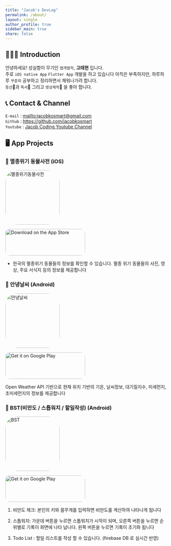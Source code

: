 ```yaml
---
title: "Jacob's DevLog"
permalink: /about/
layout: single
author_profile: true
sidebar_main: true
share: false
---
```


## 💁🏻‍♂ Introduction

안녕하세요! 성실함이 무기인 `앱개발자`, **고태현** 입니다.  
주로 `iOS native App` `Flutter App` 개발을 하고 있습니다
아직은 부족하지만, 하루하루 `꾸준히` 공부하고 정리하면서 채워나가려 합니다.  
`등산`🥾과 `독서`📕 그리고 `영상제작`🎥 을 좋아 합니다.

## 📞 Contact & Channel

`E-mail` : <mailto:jacobkosmart@gmail.com>  
`Github` : <https://github.com/jacobkosmart>  
`Youtube` : [Jacob Coding Youtube Channel](https://www.youtube.com/channel/UCXXutxMvNx4EKXB-uQnm2oQ)

## 🖥 App Projects

### 🔷 멸종위기 동물사전 (iOS)

<p>
  <img src="https://is5-ssl.mzstatic.com/image/thumb/Purple126/v4/43/4c/a0/434ca0fb-b67b-c524-a741-e4ceb1fe132c/AppIcon-0-1x_U007emarketing-0-6-0-85-220.png/540x540bb.jpg" alt="멸종위기동물사전" style="width: 170px; height: 170px; border-radius: 22%; overflow: hidden; display: inline-block; vertical-align: middle;">

<a href="https://apps.apple.com/us/app/%EB%A9%B8%EC%A2%85%EC%9C%84%EA%B8%B0%EB%8F%99%EB%AC%BC%EC%82%AC%EC%A0%84/id1611508119?itsct=apps_box_badge&amp;itscg=30200" style="display: inline-block; overflow: hidden; border-radius: 13px; width: 250px; height: 83px;"><img src="https://tools.applemediaservices.com/api/badges/download-on-the-app-store/black/ko-kr?size=250x83&amp;releaseDate=1645747200&h=d3cf166de1c551f2e3a3f19cc61b1942" alt="Download on the App Store" style="border-radius: 13px; width: 250px; height: 83px;"></a>

</p>

- 한국의 멸종위기 동물들의 정보를 확인할 수 있습니다. 멸종 위기 동물들의 사진, 영상, 주요 서식지 등의 정보를 제공합니다

### 🔷 안녕날씨 (Android)

<p>
<img src="https://play-lh.googleusercontent.com/Zm_3w8ZB9et7zn_kazN318RAjIjMU_PICIOSvR59-L-ilaLQ0lpP6afisguSFHLa1-U=w480-h960-rw" alt="안녕날씨" style="width: 170px; height: 170px; border-radius: 22%; overflow: hidden; display: inline-block; vertical-align: middle;">

<a href='https://play.google.com/store/apps/details?id=info.jacobko.weather_app&pcampaignid=pcampaignidMKT-Other-global-all-co-prtnr-py-PartBadge-Mar2515-1' style="display: inline-block; overflow: hidden; border-radius: 13px; width: 250px; height: 83px;"><img alt='Get it on Google Play' src='https://play.google.com/intl/en_us/badges/static/images/badges/en_badge_web_generic.png'  style="border-radius: 13px; width: 250px; height: 83px;"/></a>

</p>

Open Weather API 기반으로 현재 위치 기반의 기온, 날씨정보, 대기질지수, 미세먼지, 초미세먼지의 정보를 제공합니다

### 🔷 BST(비만도 / 스톱워치 / 할일작성) (Android)

<p>

<img src="https://play-lh.googleusercontent.com/fiL717ywiDKaS5n67ELecLOZoqX96khAtwA9SCmOLPbKxdH0oAqleAManSeCdgV59SMe=w480-h960-rw" alt="BST" style="width: 170px; height: 170px; border-radius: 22%; overflow: hidden; display: inline-block; vertical-align: middle;">

<a href='https://play.google.com/store/apps/details?id=info.jacobko.bst&pcampaignid=pcampaignidMKT-Other-global-all-co-prtnr-py-PartBadge-Mar2515-1' style="display: inline-block; overflow: hidden; border-radius: 13px; width: 250px; height: 83px;"><img alt='Get it on Google Play' src='https://play.google.com/intl/en_us/badges/static/images/badges/en_badge_web_generic.png'  style="border-radius: 13px; width: 250px; height: 83px;" /></a>

</p>

1. 비만도 체크: 본인의 키와 몸무게를 입력하면 비만도를 계산하여 나타나게 됩니다

2. 스톱워치: 가운데 버튼을 누르면 스톱워치가 시작이 되며, 오른쪽 버튼을 누르면 순위별로 기록이 화면에 나타 납니다. 왼쪽 버튼을 누르면 기록이 초기화 됩니다

3. Todo List : 할일 리스트를 작성 할 수 있습니다. (firebase DB 로 실시간 반영)
